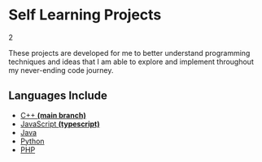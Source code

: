 # Self Learning Projects

2

These projects are developed for me to better understand programming techniques and ideas that I am able to explore and implement throughout my never-ending code journey.

## Languages Include

- [C++ __(main branch)__](https://github.com/ZimCodes/self_learning_projects)
- [JavaScript __(typescript)__](https://github.com/ZimCodes/self_learning_projects/tree/typescript)
- [Java](https://github.com/ZimCodes/self_learning_projects/tree/java)
- [Python](https://github.com/ZimCodes/self_learning_projects/tree/python)
- [PHP](https://github.com/ZimCodes/self_learning_projects/tree/php)